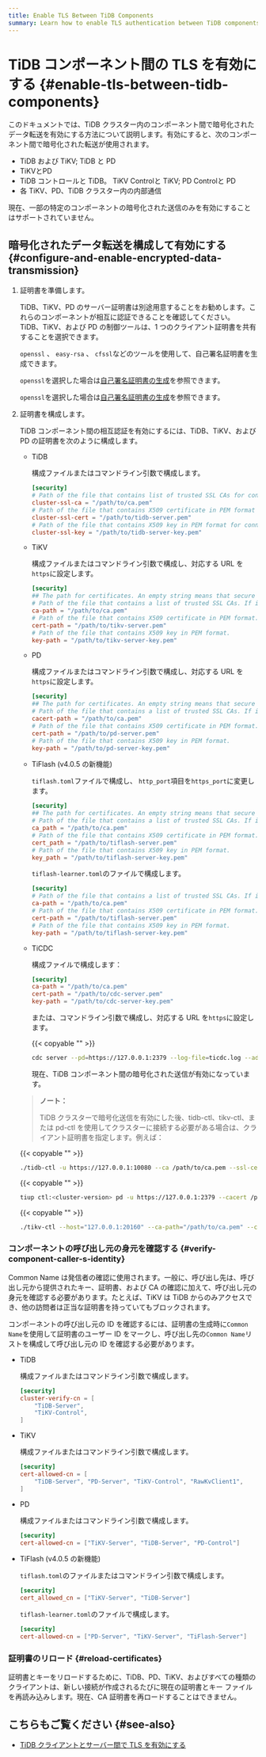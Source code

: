 ```yaml
---
title: Enable TLS Between TiDB Components
summary: Learn how to enable TLS authentication between TiDB components.
---
```


# TiDB コンポーネント間の TLS を有効にする {#enable-tls-between-tidb-components}

このドキュメントでは、TiDB クラスター内のコンポーネント間で暗号化されたデータ転送を有効にする方法について説明します。有効にすると、次のコンポーネント間で暗号化された転送が使用されます。

-   TiDB および TiKV; TiDB と PD
-   TiKVとPD
-   TiDB コントロールと TiDB。 TiKV Controlと TiKV; PD Controlと PD
-   各 TiKV、PD、TiDB クラスター内の内部通信

現在、一部の特定のコンポーネントの暗号化された送信のみを有効にすることはサポートされていません。

## 暗号化されたデータ転送を構成して有効にする {#configure-and-enable-encrypted-data-transmission}

1.  証明書を準備します。

    TiDB、TiKV、PD のサーバー証明書は別途用意することをお勧めします。これらのコンポーネントが相互に認証できることを確認してください。 TiDB、TiKV、および PD の制御ツールは、1 つのクライアント証明書を共有することを選択できます。

    `openssl` 、 `easy-rsa` 、 `cfssl`などのツールを使用して、自己署名証明書を生成できます。

    <CustomContent platform="tidb">

    `openssl`を選択した場合は[自己署名証明書の生成](/generate-self-signed-certificates.md)を参照できます。

    </CustomContent>

    <CustomContent platform="tidb-cloud">

    `openssl`を選択した場合は[自己署名証明書の生成](https://docs.pingcap.com/tidb/stable/generate-self-signed-certificates)を参照できます。

    </CustomContent>

2.  証明書を構成します。

    TiDB コンポーネント間の相互認証を有効にするには、TiDB、TiKV、および PD の証明書を次のように構成します。

    -   TiDB

        構成ファイルまたはコマンドライン引数で構成します。

        ```toml
        [security]
        # Path of the file that contains list of trusted SSL CAs for connection with cluster components.
        cluster-ssl-ca = "/path/to/ca.pem"
        # Path of the file that contains X509 certificate in PEM format for connection with cluster components.
        cluster-ssl-cert = "/path/to/tidb-server.pem"
        # Path of the file that contains X509 key in PEM format for connection with cluster components.
        cluster-ssl-key = "/path/to/tidb-server-key.pem"
        ```

    -   TiKV

        構成ファイルまたはコマンドライン引数で構成し、対応する URL を`https`に設定します。

        ```toml
        [security]
        ## The path for certificates. An empty string means that secure connections are disabled.
        # Path of the file that contains a list of trusted SSL CAs. If it is set, the following settings `cert_path` and `key_path` are also needed.
        ca-path = "/path/to/ca.pem"
        # Path of the file that contains X509 certificate in PEM format.
        cert-path = "/path/to/tikv-server.pem"
        # Path of the file that contains X509 key in PEM format.
        key-path = "/path/to/tikv-server-key.pem"
        ```

    -   PD

        構成ファイルまたはコマンドライン引数で構成し、対応する URL を`https`に設定します。

        ```toml
        [security]
        ## The path for certificates. An empty string means that secure connections are disabled.
        # Path of the file that contains a list of trusted SSL CAs. If it is set, the following settings `cert_path` and `key_path` are also needed.
        cacert-path = "/path/to/ca.pem"
        # Path of the file that contains X509 certificate in PEM format.
        cert-path = "/path/to/pd-server.pem"
        # Path of the file that contains X509 key in PEM format.
        key-path = "/path/to/pd-server-key.pem"
        ```

    -   TiFlash (v4.0.5 の新機能)

        `tiflash.toml`ファイルで構成し、 `http_port`項目を`https_port`に変更します。

        ```toml
        [security]
        ## The path for certificates. An empty string means that secure connections are disabled.
        # Path of the file that contains a list of trusted SSL CAs. If it is set, the following settings `cert_path` and `key_path` are also needed.
        ca_path = "/path/to/ca.pem"
        # Path of the file that contains X509 certificate in PEM format.
        cert_path = "/path/to/tiflash-server.pem"
        # Path of the file that contains X509 key in PEM format.
        key_path = "/path/to/tiflash-server-key.pem"
        ```

        `tiflash-learner.toml`のファイルで構成します。

        ```toml
        [security]
        # Path of the file that contains a list of trusted SSL CAs. If it is set, the following settings `cert_path` and `key_path` are also needed.
        ca-path = "/path/to/ca.pem"
        # Path of the file that contains X509 certificate in PEM format.
        cert-path = "/path/to/tiflash-server.pem"
        # Path of the file that contains X509 key in PEM format.
        key-path = "/path/to/tiflash-server-key.pem"
        ```

    -   TiCDC

        構成ファイルで構成します：

        ```toml
        [security]
        ca-path = "/path/to/ca.pem"
        cert-path = "/path/to/cdc-server.pem"
        key-path = "/path/to/cdc-server-key.pem"
        ```

        または、コマンドライン引数で構成し、対応する URL を`https`に設定します。

        {{< copyable "" >}}

        ```bash
        cdc server --pd=https://127.0.0.1:2379 --log-file=ticdc.log --addr=0.0.0.0:8301 --advertise-addr=127.0.0.1:8301 --ca=/path/to/ca.pem --cert=/path/to/ticdc-cert.pem --key=/path/to/ticdc-key.pem
        ```

        現在、TiDB コンポーネント間の暗号化された送信が有効になっています。

    > **ノート：**
    >
    > TiDB クラスターで暗号化送信を有効にした後、tidb-ctl、tikv-ctl、または pd-ctl を使用してクラスターに接続する必要がある場合は、クライアント証明書を指定します。例えば：

    {{< copyable "" >}}

    ```bash
    ./tidb-ctl -u https://127.0.0.1:10080 --ca /path/to/ca.pem --ssl-cert /path/to/client.pem --ssl-key /path/to/client-key.pem
    ```

    {{< copyable "" >}}

    ```bash
    tiup ctl:<cluster-version> pd -u https://127.0.0.1:2379 --cacert /path/to/ca.pem --cert /path/to/client.pem --key /path/to/client-key.pem
    ```

    {{< copyable "" >}}

    ```bash
    ./tikv-ctl --host="127.0.0.1:20160" --ca-path="/path/to/ca.pem" --cert-path="/path/to/client.pem" --key-path="/path/to/clinet-key.pem"
    ```

### コンポーネントの呼び出し元の身元を確認する {#verify-component-caller-s-identity}

Common Name は発信者の確認に使用されます。一般に、呼び出し先は、呼び出し元から提供されたキー、証明書、および CA の確認に加えて、呼び出し元の身元を確認する必要があります。たとえば、TiKV は TiDB からのみアクセスでき、他の訪問者は正当な証明書を持っていてもブロックされます。

コンポーネントの呼び出し元の ID を確認するには、証明書の生成時に`Common Name`を使用して証明書のユーザー ID をマークし、呼び出し先の`Common Name`リストを構成して呼び出し元の ID を確認する必要があります。

-   TiDB

    構成ファイルまたはコマンドライン引数で構成します。

    ```toml
    [security]
    cluster-verify-cn = [
        "TiDB-Server",
        "TiKV-Control",
    ]
    ```

-   TiKV

    構成ファイルまたはコマンドライン引数で構成します。

    ```toml
    [security]
    cert-allowed-cn = [
        "TiDB-Server", "PD-Server", "TiKV-Control", "RawKvClient1",
    ]
    ```

-   PD

    構成ファイルまたはコマンドライン引数で構成します。

    ```toml
    [security]
    cert-allowed-cn = ["TiKV-Server", "TiDB-Server", "PD-Control"]
    ```

-   TiFlash (v4.0.5 の新機能)

    `tiflash.toml`のファイルまたはコマンドライン引数で構成します。

    ```toml
    [security]
    cert_allowed_cn = ["TiKV-Server", "TiDB-Server"]
    ```

    `tiflash-learner.toml`のファイルで構成します。

    ```toml
    [security]
    cert-allowed-cn = ["PD-Server", "TiKV-Server", "TiFlash-Server"]
    ```

### 証明書のリロード {#reload-certificates}

証明書とキーをリロードするために、TiDB、PD、TiKV、およびすべての種類のクライアントは、新しい接続が作成されるたびに現在の証明書とキー ファイルを再読み込みします。現在、CA 証明書を再ロードすることはできません。

## こちらもご覧ください {#see-also}

-   [TiDB クライアントとサーバー間で TLS を有効にする](/enable-tls-between-clients-and-servers.md)
